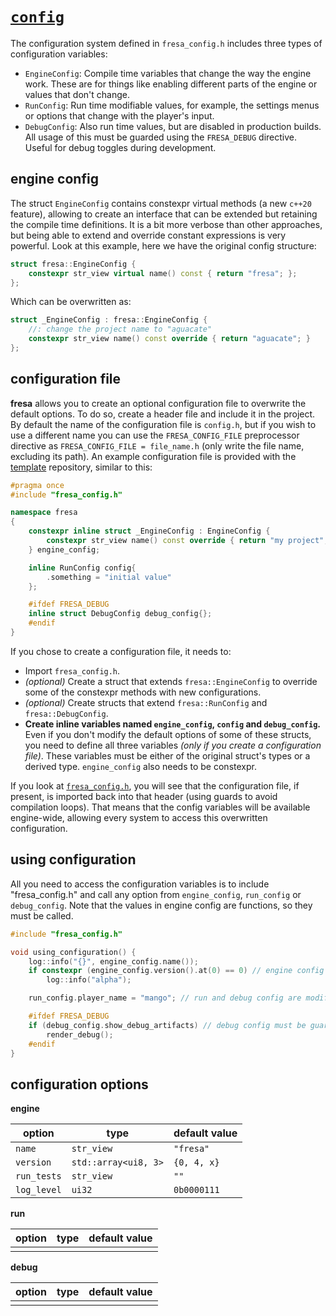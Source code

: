 # [`config`](https://github.com/josekoalas/fresa/blob/main/core/fresa_config.h)

The configuration system defined in `fresa_config.h` includes three types of configuration variables:

- `EngineConfig`: Compile time variables that change the way the engine work. These are for things like enabling different parts of the engine or values that don't change.
- `RunConfig`: Run time modifiable values, for example, the settings menus or options that change with the player's input.
- `DebugConfig`: Also run time values, but are disabled in production builds. All usage of this must be guarded using the `FRESA_DEBUG` directive. Useful for debug toggles during development.

## engine config

The struct `EngineConfig` contains constexpr virtual methods (a new `c++20` feature), allowing to create an interface that can be extended but retaining the compile time definitions. It is a bit more verbose than other approaches, but being able to extend and override constant expressions is very powerful. Look at this example, here we have the original config structure:

```cpp
struct fresa::EngineConfig {
    constexpr str_view virtual name() const { return "fresa"; };
};
```

Which can be overwritten as:

```cpp
struct _EngineConfig : fresa::EngineConfig {
    //: change the project name to "aguacate"
    constexpr str_view name() const override { return "aguacate"; }
};
```

## configuration file

**fresa** allows you to create an optional configuration file to overwrite the default options. To do so, create a header file and include it in the project. By default the name of the configuration file is `config.h`, but if you wish to use a different name you can use the `FRESA_CONFIG_FILE` preprocessor directive as `FRESA_CONFIG_FILE = file_name.h` (only write the file name, excluding its path). An example configuration file is provided with the [template](https://github.com/josekoalas/aguacate) repository, similar to this:

```cpp title="config.h"
#pragma once
#include "fresa_config.h"

namespace fresa
{
    constexpr inline struct _EngineConfig : EngineConfig {
        constexpr str_view name() const override { return "my project"; }
    } engine_config;

    inline RunConfig config{
        .something = "initial value"
    };

    #ifdef FRESA_DEBUG
    inline struct DebugConfig debug_config{};
    #endif
}
```

If you chose to create a configuration file, it needs to:

- Import `fresa_config.h`.
- _(optional)_ Create a struct that extends `fresa::EngineConfig` to override some of the constexpr methods with new configurations.
- _(optional)_ Create structs that extend `fresa::RunConfig` and `fresa::DebugConfig`.
- **Create inline variables named `engine_config`, `config` and `debug_config`.** Even if you don't modify the default options of some of these structs, you need to define all three variables _(only if you create a configuration file)_. These variables must be either of the original struct's types or a derived type. `engine_config` also needs to be constexpr.

If you look at [`fresa_config.h`](https://github.com/josekoalas/fresa/blob/main/core/fresa_config.h), you will see that the configuration file, if present, is imported back into that header (using guards to avoid compilation loops). That means that the config variables will be available engine-wide, allowing every system to access this overwritten configuration.

## using configuration

All you need to access the configuration variables is to include "fresa_config.h" and call any option from `engine_config`, `run_config` or `debug_config`. Note that the values in engine config are functions, so they must be called.

```cpp
#include "fresa_config.h"

void using_configuration() {
    log::info("{}", engine_config.name());
    if constexpr (engine_config.version().at(0) == 0) // engine config can be used in compile time expressions
        log::info("alpha");

    run_config.player_name = "mango"; // run and debug config are modifyable

    #ifdef FRESA_DEBUG
    if (debug_config.show_debug_artifacts) // debug config must be guarded
        render_debug();
    #endif
}
```

## configuration options

**engine**

| option | type | default value |
|---|---|---|
| `name` | `str_view` | `"fresa"` |
| `version` | `std::array<ui8, 3>` | `{0, 4, x}` |
| `run_tests` | `str_view` | `""` |
| `log_level` | `ui32` | `0b0000111` |

**run**

| option | type | default value |
|---|---|---|
|  |  |  |

**debug**

| option | type | default value |
|---|---|---|
|  |  |  |
